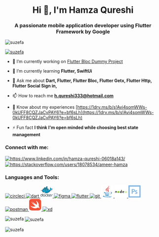 <h1 align="center">Hi 👋, I'm Hamza Qureshi</h1>
<h3 align="center">A passionate mobile application developer using Flutter Framework by Google</h3>

<p align="left"> <img src="https://komarev.com/ghpvc/?username=suzefa&label=Profile%20views&color=0e75b6&style=flat" alt="suzefa" /> </p>

<p align="left"> <a href="https://github.com/ryo-ma/github-profile-trophy"><img src="https://github-profile-trophy.vercel.app/?username=suzefa" alt="suzefa" /></a> </p>

- 🔭 I’m currently working on [Flutter Bloc Dummy Project](https://github.com/Suzefa/bloc_flutter_app)

- 🌱 I’m currently learning **Flutter, SwiftUi**

- 💬 Ask me about **Dart, Flutter, Flutter Bloc, Flutter Getx, Flutter Http, Flutter Social Sign in,**

- 📫 How to reach me **h.qureshi333@hotmail.com**

- 📄 Know about my experiences [https://1drv.ms/b/s!Avi4somWWs-0kUFF8CQZJaCvPAY6?e=bf6sLh](https://1drv.ms/b/s!Avi4somWWs-0kUFF8CQZJaCvPAY6?e=bf6sLh)

- ⚡ Fun fact **I think I'm open minded while choosing best state management**

<h3 align="left">Connect with me:</h3>
<p align="left">
<a href="https://linkedin.com/in/hamza-qureshi-06018a143/" target="blank"><img align="center" src="https://raw.githubusercontent.com/rahuldkjain/github-profile-readme-generator/master/src/images/icons/Social/linked-in-alt.svg" alt="https://www.linkedin.com/in/hamza-qureshi-06018a143/" height="30" width="40" /></a>
<a href="https://stackoverflow.com/users/18078534/ameer-hamza" target="blank"><img align="center" src="https://raw.githubusercontent.com/rahuldkjain/github-profile-readme-generator/master/src/images/icons/Social/stack-overflow.svg" alt="https://stackoverflow.com/users/18078534/ameer-hamza" height="30" width="40" /></a>
</p>

<h3 align="left">Languages and Tools:</h3>
<p align="left"> <a href="https://circleci.com" target="_blank" rel="noreferrer"> <img src="https://www.vectorlogo.zone/logos/circleci/circleci-icon.svg" alt="circleci" width="40" height="40"/> </a> <a href="https://dart.dev" target="_blank" rel="noreferrer"> <img src="https://www.vectorlogo.zone/logos/dartlang/dartlang-icon.svg" alt="dart" width="40" height="40"/> </a> <a href="https://www.docker.com/" target="_blank" rel="noreferrer"> <img src="https://raw.githubusercontent.com/devicons/devicon/master/icons/docker/docker-original-wordmark.svg" alt="docker" width="40" height="40"/> </a> <a href="https://www.figma.com/" target="_blank" rel="noreferrer"> <img src="https://www.vectorlogo.zone/logos/figma/figma-icon.svg" alt="figma" width="40" height="40"/> </a> <a href="https://flutter.dev" target="_blank" rel="noreferrer"> <img src="https://www.vectorlogo.zone/logos/flutterio/flutterio-icon.svg" alt="flutter" width="40" height="40"/> </a> <a href="https://git-scm.com/" target="_blank" rel="noreferrer"> <img src="https://www.vectorlogo.zone/logos/git-scm/git-scm-icon.svg" alt="git" width="40" height="40"/> </a> <a href="https://www.java.com" target="_blank" rel="noreferrer"> <img src="https://raw.githubusercontent.com/devicons/devicon/master/icons/java/java-original.svg" alt="java" width="40" height="40"/> </a> <a href="https://nodejs.org" target="_blank" rel="noreferrer"> <img src="https://raw.githubusercontent.com/devicons/devicon/master/icons/nodejs/nodejs-original-wordmark.svg" alt="nodejs" width="40" height="40"/> </a> <a href="https://www.photoshop.com/en" target="_blank" rel="noreferrer"> <img src="https://raw.githubusercontent.com/devicons/devicon/master/icons/photoshop/photoshop-line.svg" alt="photoshop" width="40" height="40"/> </a> <a href="https://postman.com" target="_blank" rel="noreferrer"> <img src="https://www.vectorlogo.zone/logos/getpostman/getpostman-icon.svg" alt="postman" width="40" height="40"/> </a> <a href="https://developer.apple.com/swift/" target="_blank" rel="noreferrer"> <img src="https://raw.githubusercontent.com/devicons/devicon/master/icons/swift/swift-original.svg" alt="swift" width="40" height="40"/> </a> <a href="https://www.adobe.com/products/xd.html" target="_blank" rel="noreferrer"> <img src="https://cdn.worldvectorlogo.com/logos/adobe-xd.svg" alt="xd" width="40" height="40"/> </a> </p>

<p><img align="left" src="https://github-readme-stats.vercel.app/api/top-langs?username=suzefa&show_icons=true&locale=en&layout=compact" alt="suzefa" /></p>

<p>&nbsp;<img align="center" src="https://github-readme-stats.vercel.app/api?username=suzefa&show_icons=true&locale=en" alt="suzefa" /></p>

<p><img align="center" src="https://github-readme-streak-stats.herokuapp.com/?user=suzefa&" alt="suzefa" /></p>
